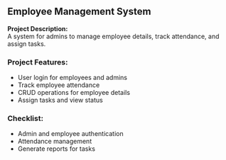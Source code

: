 ## Employee Management System

**Project Description:**  
A system for admins to manage employee details, track attendance, and assign tasks.

### Project Features:
- User login for employees and admins
- Track employee attendance
- CRUD operations for employee details
- Assign tasks and view status

### Checklist:
- Admin and employee authentication
- Attendance management
- Generate reports for tasks
